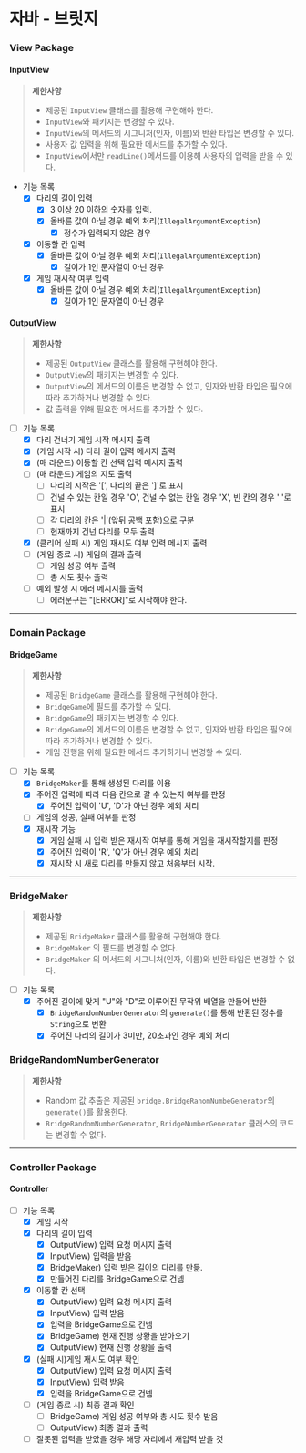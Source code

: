 # 자바 - 브릿지

### View Package
#### InputView
> **제한사항**
>+ 제공된 `InputView` 클래스를 활용해 구현해야 한다.
>+ `InputView`와 패키지는 변경할 수 있다.
>+ `InputView`의 메서드의 시그니처(인자, 이름)와 반환 타입은 변경할 수 있다.
>+ 사용자 값 입력을 위해 필요한 메서드를 추가할 수 있다.
>+ `InputView`에서만 `readLine()`메서드를 이용해 사용자의 입력을 받을 수 있다.

+ 기능 목록
  + [X] 다리의 길이 입력
    + [X] 3 이상 20 이하의 숫자를 입력.
    + [X] 올바른 값이 아닐 경우 예외 처리(`IllegalArgumentException`)
      + [X] 정수가 입력되지 않은 경우
  + [X] 이동할 칸 입력
    + [X] 올바른 값이 아닐 경우 예외 처리(`IllegalArgumentException`)
      + [X] 길이가 1인 문자열이 아닌 경우
  + [X] 게임 재시작 여부 입력
    + [X] 올바른 값이 아닐 경우 예외 처리(`IllegalArgumentException`)
      + [X] 길이가 1인 문자열이 아닌 경우

#### OutputView
> **제한사항**
>+ 제공된 `OutputView` 클래스를 활용해 구현해야 한다.
>+ `OutputView`의 패키지는 변경할 수 있다.
>+ `OutputView`의 메서드의 이름은 변경할 수 없고, 인자와 반환 타입은 필요에 따라 추가하거나 변경할 수 있다.
>+ 값 출력을 위해 필요한 메서드를 추가할 수 있다.

+ [ ] 기능 목록 
  + [X] 다리 건너기 게임 시작 메시지 출력
  + [X] (게임 시작 시) 다리 길이 입력 메시지 출력
  + [X] (매 라운드) 이동할 칸 선택 입력 메시지 출력
  + [ ] (매 라운드) 게임의 지도 출력 
    + [ ] 다리의 시작은 '[', 다리의 끝은 ']'로 표시 
    + [ ] 건널 수 있는 칸일 경우 'O', 건널 수 없는 칸일 경우 'X', 빈 칸의 경우 ' '로 표시
    + [ ] 각 다리의 칸은 '|'(앞뒤 공백 포함)으로 구분 
    + [ ] 현재까지 건넌 다리를 모두 출력
  + [X] (클리어 실패 시) 게임 재시도 여부 입력 메시지 출력
  + [ ] (게임 종료 시) 게임의 결과 출력
    + [ ] 게임 성공 여부 출력
    + [ ] 총 시도 횟수 출력
  + [ ] 예외 발생 시 에러 메시지를 출력
    + [ ] 에러문구는 "[ERROR]"로 시작해야 한다.
- - -

### Domain Package
#### BridgeGame
> **제한사항**
>+ 제공된 `BridgeGame` 클래스를 활용해 구현해야 한다.
>+ `BridgeGame`에 필드를 추가할 수 있다.
>+ `BridgeGame`의 패키지는 변경할 수 있다.
>+ `BridgeGame`의 메서드의 이름은 변경할 수 없고, 인자와 반환 타입은 필요에 따라 추가하거나 변경할 수 있다.
>+ 게임 진행을 위해 필요한 메서드 추가하거나 변경할 수 있다.

+ [ ] 기능 목록 
  + [X] `BridgeMaker`를 통해 생성된 다리를 이용
  + [X] 주어진 입력에 따라 다음 칸으로 갈 수 있는지 여부를 판정
    + [X] 주어진 입력이 'U', 'D'가 아닌 경우 예외 처리
  + [ ] 게임의 성공, 실패 여부를 판정
  + [X] 재시작 기능
    + [X] 게임 실패 시 입력 받은 재시작 여부를 통해 게임을 재시작할지를 판정
    + [X] 주어진 입력이 'R', 'Q'가 아닌 경우 예외 처리
    + [X] 재시작 시 새로 다리를 만들지 않고 처음부터 시작.
- - -
### BridgeMaker
> **제한사항**
>+ 제공된 `BridgeMaker` 클래스를 활용해 구현해야 한다.
>+ `BridgeMaker` 의 필드를 변경할 수 없다.
>+ `BridgeMaker` 의 메서드의 시그니처(인자, 이름)와 반환 타입은 변경할 수 없다.

+ [ ] 기능 목록
  + [X] 주어진 길이에 맞게 "U"와 "D"로 이루어진 무작위 배열을 만들어 반환
    + [X] `BridgeRandomNumberGenerator`의 `generate()`를 통해 반환된 정수를 `String`으로 변환
    + [X] 주어진 다리의 길이가 3미만, 20초과인 경우 예외 처리

### BridgeRandomNumberGenerator
> **제한사항**
>+ Random 값 추출은 제공된 `bridge.BridgeRanomNumbeGenerator`의 `generate()`를 활용한다.
>+ `BridgeRandomNumberGenerator`, `BridgeNumberGenerator` 클래스의 코드는 변경할 수 없다.

- - -

### Controller Package
#### Controller
+ [ ] 기능 목록
  + [X] 게임 시작
  + [X] 다리의 길이 입력
    + [X] OutputView) 입력 요청 메시지 출력
    + [X] InputView) 입력을 받음
    + [X] BridgeMaker) 입력 받은 길이의 다리를 만듦.
    + [X] 만들어진 다리를 BridgeGame으로 건넴
  + [X] 이동할 칸 선택
    + [X] OutputView) 입력 요청 메시지 출력
    + [X] InputView) 입력 받음
    + [X] 입력을 BridgeGame으로 건넴
    + [X] BridgeGame) 현재 진행 상황을 받아오기
    + [X] OutputView) 현재 진행 상황을 출력
  + [X] (실패 시)게임 재시도 여부 확인
    + [X] OutputView) 입력 요청 메시지 출력
    + [X] InputView) 입력 받음
    + [X] 입력을 BridgeGame으로 건넴
  + [ ] (게임 종료 시) 최종 결과 확인
    + [ ] BridgeGame) 게임 성공 여부와 총 시도 횟수 받음
    + [ ] OutputView) 최종 결과 출력
  + [ ] 잘못된 입력을 받았을 경우 해당 자리에서 재입력 받을 것
